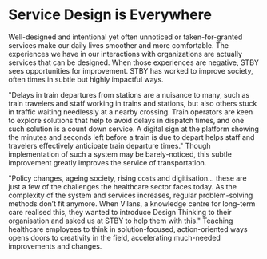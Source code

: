 # Service Design is Everywhere

Well-designed and intentional yet often unnoticed or taken-for-granted services make our daily lives smoother and more comfortable. The experiences we have in our interactions with organizations are actually services that can be designed. When those experiences are negative, STBY sees opportunities for improvement. STBY has worked to improve society, often times in subtle but highly impactful ways.

"Delays in train departures from stations are a nuisance to many, such as train travelers and staff working in trains and stations, but also others stuck in traffic waiting needlessly at a nearby crossing. Train operators are keen to explore solutions that help to avoid delays in dispatch times, and one such solution is a count down service. A digital sign at the platform showing the minutes and seconds left before a train is due to depart helps staff and travelers effectively anticipate train departure times." Though implementation of such a system may be barely-noticed, this subtle improvement greatly improves the service of transportation.

"Policy changes, ageing society, rising costs and digitisation… these are just a few of the challenges the healthcare sector faces today. As the complexity of the system and services increases, regular problem-solving methods don’t fit anymore. When Vilans, a knowledge centre for long-term care realised this, they wanted to introduce Design Thinking to their organisation and asked us at STBY to help them with this." Teaching healthcare employees to think in solution-focused, action-oriented ways opens doors to creativity in the field, accelerating much-needed improvements and changes.
